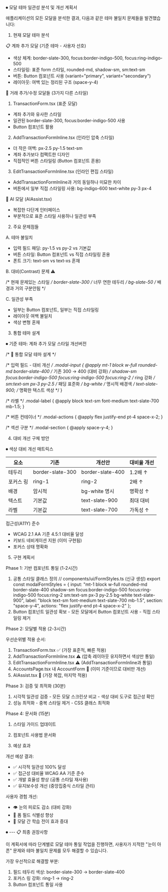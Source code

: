 ⏺ 모달 테마 일관성 분석 및 개선 계획서

  애플리케이션의 모든 모달을 분석한 결과, 다음과 같은 테마 불일치 문제들을 발견했습니다:

  1. 현재 모달 테마 분석

  📋 계좌 추가 모달 (기준 테마 - 사용자 선호)

  - 색상 체계: border-slate-300, focus:border-indigo-500, focus:ring-indigo-500
  - 스타일링: 표준 form 스타일, rounded-md, shadow-sm, sm:text-sm
  - 버튼: Button 컴포넌트 사용 (variant="primary", variant="secondary")
  - 레이아웃: 여백 있는 정리된 구조 (space-y-4)

  📝 거래 추가/수정 모달들 (3가지 다른 스타일)

  1) TransactionForm.tsx (표준 모달)
  - 계좌 추가와 유사한 스타일
  - 일관된 border-slate-300, focus:border-indigo-500 사용
  - Button 컴포넌트 활용

  2) AddTransactionFormInline.tsx (인라인 압축 스타일)
  - 더 작은 여백: px-2.5 py-1.5 text-sm
  - 계좌 추가보다 컴팩트한 디자인
  - 직접적인 버튼 스타일링 (Button 컴포넌트 혼용)

  3) EditTransactionFormInline.tsx (인라인 편집 스타일)
  - AddTransactionFormInline과 거의 동일하나 미묘한 차이
  - 버튼에서 일부 직접 스타일링 사용: bg-indigo-600 text-white py-3 px-4

  🤖 AI 모달 (AIAssist.tsx)

  - 복잡한 다단계 인터페이스
  - 부분적으로 표준 스타일 사용하나 일관성 부족

  2. 주요 문제점들

  A. 테마 불일치

  - 입력 필드 패딩: py-1.5 vs py-2 vs 기본값
  - 버튼 스타일: Button 컴포넌트 vs 직접 스타일링 혼용
  - 폰트 크기: text-sm vs text-xs 혼재

  B. 대비(Contrast) 문제 ⚠️

  /* 현재 문제있는 스타일 */
  border-slate-300  /* 너무 연한 테두리 */
  bg-slate-50       /* 배경과 거의 구분안됨 */

  C. 일관성 부족

  - 일부는 Button 컴포넌트, 일부는 직접 스타일링
  - 레이아웃 여백 불일치
  - 색상 변형 혼재

  3. 통합 테마 설계

⏺ 기준 테마: 계좌 추가 모달 스타일 개선버전

  /* 🎨 통합 모달 테마 설계 */

  /* 입력 필드 - 대비 개선 */
  .modal-input {
    @apply mt-1 block w-full rounded-md
           border-slate-400       /* 기존 300 → 400 (대비 강화) */
           shadow-sm
           focus:border-indigo-500
           focus:ring-indigo-500
           focus:ring-2           /* ring 강화 */
           sm:text-sm
           px-3 py-2.5           /* 패딩 표준화 */
           bg-white              /* 명시적 배경색 */
           text-slate-900;       /* 명확한 텍스트 색상 */
  }

  /* 라벨 */
  .modal-label {
    @apply block text-sm font-medium text-slate-700 mb-1.5;
  }

  /* 버튼 컨테이너 */
  .modal-actions {
    @apply flex justify-end pt-4 space-x-2;
  }

  /* 섹션 구분 */
  .modal-section {
    @apply space-y-4;
  }

  4. 대비 개선 구체 방안

⏺ 색상 대비 개선 매트릭스

  | 요소    | 기존               | 개선안              | 대비율 개선 |
  |-------|------------------|------------------|--------|
  | 테두리   | border-slate-300 | border-slate-400 | 1.2배 ↑ |
  | 포커스 링 | ring-1           | ring-2           | 2배 ↑   |
  | 배경    | 암시적              | bg-white 명시      | 명확성 ↑  |
  | 텍스트   | 기본값              | text-slate-900   | 최대 대비  |
  | 라벨    | 기본값              | text-slate-700   | 가독성 ↑  |

  접근성(A11Y) 준수

  - WCAG 2.1 AA 기준 4.5:1 대비율 달성
  - 키보드 네비게이션 지원 (이미 구현됨)
  - 포커스 상태 명확화

  5. 구현 계획서

  Phase 1: 기반 컴포넌트 통일 (1-2시간)

  1. 공통 스타일 클래스 정의
  // components/ui/FormStyles.ts (신규 생성)
  export const modalFormStyles = {
    input: "mt-1 block w-full rounded-md border-slate-400 shadow-sm focus:border-indigo-500 focus:ring-indigo-500 focus:ring-2 sm:text-sm px-3 py-2.5 bg-white text-slate-900",
    label: "block text-sm font-medium text-slate-700 mb-1.5",
    section: "space-y-4",
    actions: "flex justify-end pt-4 space-x-2"
  };
  2. Button 컴포넌트 일관성 확보
    - 모든 모달에서 Button 컴포넌트 사용
    - 직접 스타일링 제거

  Phase 2: 모달별 적용 (2-3시간)

  우선순위별 적용 순서:

  1. TransactionForm.tsx ✅ (가장 표준적, 빠른 적용)
  2. AddTransactionFormInline.tsx ⚠️ (압축 레이아웃 유지하면서 색상만 통일)
  3. EditTransactionFormInline.tsx ⚠️ (AddTransactionFormInline과 통일)
  4. AccountsPage.tsx 내 AccountForm 🔄 (이미 기준이므로 대비만 개선)
  5. AIAssist.tsx 🚨 (가장 복잡, 마지막 적용)

  Phase 3: 검증 및 최적화 (30분)

  1. 시각적 일관성 검증
    - 모든 모달 스크린샷 비교
    - 색상 대비 도구로 접근성 확인
  2. 성능 최적화
    - 중복 스타일 제거
    - CSS 클래스 최적화

  Phase 4: 문서화 (15분)

  1. 스타일 가이드 업데이트
  2. 컴포넌트 사용법 문서화

  6. 예상 효과

  개선 예상 결과:

  - ✅ 시각적 일관성 100% 달성
  - ✅ 접근성 대비율 WCAG AA 기준 준수
  - ✅ 개발 효율성 향상 (공통 스타일 재사용)
  - ✅ 유지보수성 개선 (중앙집중식 스타일 관리)

  사용자 경험 개선:

  - 👁️ 눈의 피로도 감소 (대비 강화)
  - 🎯 폼 필드 식별성 향상
  - 🔄 모달 간 학습 전이 효과 증대

⏺ ---
  📋 최종 권장사항

  이 계획서에 따라 단계별로 모달 테마 통일 작업을 진행하면, 사용자가 지적한 "눈이 아픈" 문제와 테마 불일치 문제를 모두 해결할 수 있습니다.

  가장 우선적으로 해결할 부분:
  1. 필드 테두리 색상: border-slate-300 → border-slate-400
  2. 포커스 링 강화: ring-1 → ring-2
  3. Button 컴포넌트 통일 사용